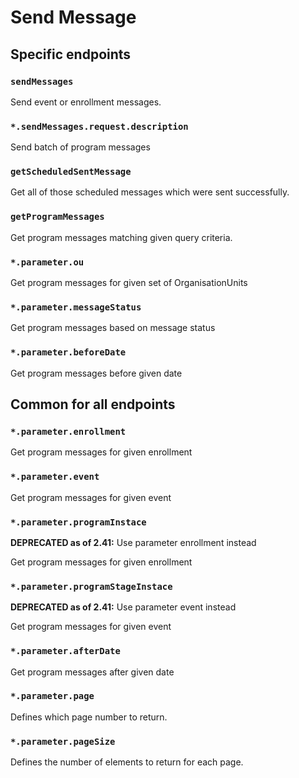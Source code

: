 # Send Message

## Specific endpoints

### `sendMessages`

Send event or enrollment messages.

### `*.sendMessages.request.description`

Send batch of program messages

### `getScheduledSentMessage`

Get all of those scheduled messages which were sent successfully.

### `getProgramMessages`

Get program messages matching given query criteria.

### `*.parameter.ou`

Get program messages for given set of OrganisationUnits

### `*.parameter.messageStatus`

Get program messages based on message status

### `*.parameter.beforeDate`

Get program messages before given date

## Common for all endpoints

### `*.parameter.enrollment`

Get program messages for given enrollment

### `*.parameter.event`

Get program messages for given event

### `*.parameter.programInstace`

**DEPRECATED as of 2.41:** Use parameter enrollment instead

Get program messages for given enrollment

### `*.parameter.programStageInstace`

**DEPRECATED as of 2.41:** Use parameter event instead

Get program messages for given event

### `*.parameter.afterDate`

Get program messages after given date

### `*.parameter.page`

Defines which page number to return.

### `*.parameter.pageSize`

Defines the number of elements to return for each page.